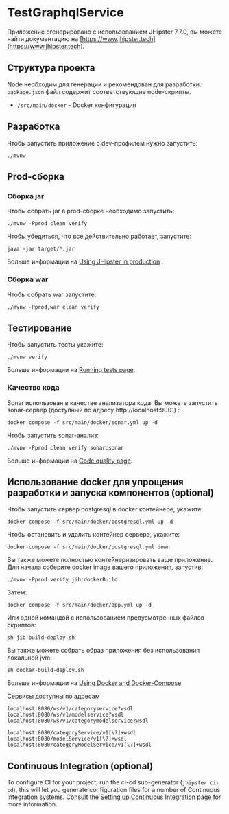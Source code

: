 # TestGraphqlService

Приложение сгенерировано с использованием JHipster 7.7.0, 
вы можете найти документацию на [https://www.jhipster.tech](https://www.jhipster.tech).

## Структура проекта

Node необходим для генерации и рекомендован для разработки. 
`package.json` файл содержит соответствующие node-скрипты.

- `/src/main/docker` - Docker конфигурация

## Разработка

Чтобы запустить приложение с dev-профилем нужно запустить:

```
./mvnw
```

## Prod-сборка

### Сборка jar

Чтобы собрать jar в prod-сборке необходимо запустить:

```
./mvnw -Pprod clean verify
```

Чтобы убедиться, что все действительно работает, запустите:

```
java -jar target/*.jar
```

Больше информации на [Using JHipster in production][] .

### Сборка war

Чтобы собрать war запустите:

```
./mvnw -Pprod,war clean verify
```

## Тестирование

Чтобы запустить тесты укажите:

```
./mvnw verify
```

Больше информации на [Running tests page][].

### Качество кода

Sonar использован в качестве анализатора кода. Вы можете запустить sonar-сервер
(доступный по адресу http://localhost:9001) :

```
docker-compose -f src/main/docker/sonar.yml up -d
```
Чтобы запустить sonar-анализ:

```
./mvnw -Pprod clean verify sonar:sonar
```

Больше информации на [Code quality page][].

## Использование docker для упрощения разработки и запуска компонентов (optional)


Чтобы запустить сервер postgresql в docker контейнере, укажите:

```
docker-compose -f src/main/docker/postgresql.yml up -d
```

Чтобы остановить и удалить контейнер сервера, укажите:

```
docker-compose -f src/main/docker/postgresql.yml down
```

Вы также можете полностью контейнеризировать ваше приложение.
Для начала соберите docker image вашего приложения, запустив:

```
./mvnw -Pprod verify jib:dockerBuild
```

Затем:

```
docker-compose -f src/main/docker/app.yml up -d
```

Или одной командой с использованием предусмотренных файлов-скриптов:
```
sh jib-build-deploy.sh
```

Вы также можете собрать образ приложения без использования локальной jvm:

```
sh docker-build-deploy.sh
```

Больше информации на [Using Docker and Docker-Compose][]

Сервисы доступны по адресам

```
localhost:8080/ws/v1/categoryservice?wsdl
localhost:8080/ws/v1/modelservice?wsdl
localhost:8080/ws/v1/categorymodelservice?wsdl

localhost:8080/categoryService/v1[\?]+wsdl
localhost:8080/modelService/v1[\?]+wsdl
localhost:8080/categoryModelService/v1[\?]+wsdl
```

## Continuous Integration (optional)

To configure CI for your project, run the ci-cd sub-generator (`jhipster ci-cd`), this will let you generate configuration files for a number of Continuous Integration systems. Consult the [Setting up Continuous Integration][] page for more information.

[jhipster homepage and latest documentation]: https://www.jhipster.tech
[jhipster 7.7.0 archive]: https://www.jhipster.tech
[doing microservices with jhipster]: https://www.jhipster.tech/microservices-architecture/
[using jhipster in development]: https://www.jhipster.tech/development/
[using docker and docker-compose]: https://www.jhipster.tech/docker-compose
[using jhipster in production]: https://www.jhipster.tech/production/
[running tests page]: https://www.jhipster.tech/running-tests/
[code quality page]: https://www.jhipster.tech/code-quality/
[setting up continuous integration]: https://www.jhipster.tech/setting-up-ci/
[node.js]: https://nodejs.org/
[npm]: https://www.npmjs.com/
